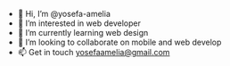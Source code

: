 - 👋 Hi, I’m @yosefa-amelia
- 👀 I’m interested in web developer
- 🌱 I’m currently learning web design
- 💞️ I’m looking to collaborate on mobile and web develop
- 📫 Get in touch yosefaamelia@gmail.com

<!---
yosefa-amelia/yosefa-amelia is a ✨ special ✨ repository because its `README.md` (this file) appears on your GitHub profile.
You can click the Preview link to take a look at your changes.
--->
